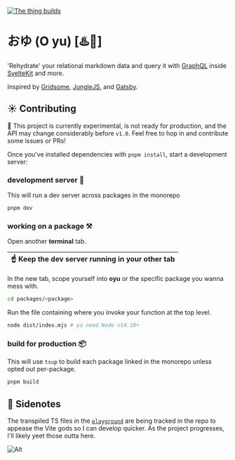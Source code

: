 [![The thing builds](https://github.com/tonyketcham/oyu/actions/workflows/test.yml/badge.svg)](https://github.com/tonyketcham/oyu/actions/workflows/test.yml)

# おゆ (O yu) [♨️🚰]

'Rehydrate' your relational markdown data and query it with [GraphQL](https://graphql.org/) inside [SvelteKit](https://kit.svelte.dev/) and more.

Inspired by [Gridsome](https://gridsome.org/), [JungleJS](https://www.junglejs.org/), and [Gatsby](https://www.gatsbyjs.com/).

## ☀️ Contributing

🚧 This project is currently experimental, is not ready for production, and the API may change considerably before `v1.0`. Feel free to hop in and contribute some issues or PRs!

Once you've installed dependencies with `pnpm install`, start a development server:

### **development server** 🎒

This will run a dev server across packages in the monorepo

```bash
pnpm dev
```

### **working on a package** ⚒️

Open another **terminal** tab.

| ☝️ Keep the dev server running in your other tab |
| ------------------------------------------------ |

In the new tab, scope yourself into **oyu** or the specific package you wanna mess with.

```bash
cd packages/<package>
```

Run the file containing where you invoke your function at the top level.

```bash
node dist/index.mjs # ya need Node v14.18+
```

### **build for production** 📦

This will use `tsup` to build each package linked in the monorepo unless opted out per-package.

```bash
pnpm build
```

## 📓 Sidenotes

The transpiled TS files in the [`playground`](https://github.com/tonyketcham/oyu/tree/main/playground) are being tracked in the repo to appease the Vite gods so I can develop quicker. As the project progresses, I'll likely yeet those outta here.


![Alt](https://repobeats.axiom.co/api/embed/bc88afba30187e569d95f3edb95d487b8134720e.svg "Repobeats analytics image")
